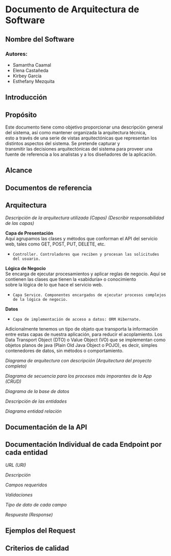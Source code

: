 # Documento de Arquitectura de Software #

## Nombre del Software ##

### Autores: ###
*   Samantha Caamal
*   Elena Castañeda
*   Kirbey García
*   Esthefany Mezquita

## Introducción ##

## Propósito ##

Este documento tiene como objetivo proporcionar una descripción general del sistema, así como mantener organizada la arquitectura técnica,   
esto a través de una serie de vistas arquitectónicas que representan los distintos aspectos del sistema. Se pretende capturar y   
transmitir las decisiones arquitectónicas del sistema para proveer una fuente de referencia a los analistas y a los diseñadores de la aplicación.

## Alcance ##

## Documentos de referencia ##

## Arquitectura ##

*Descripción de la arquitectura utilizada (Capas) (Describir responsabilidad de las capas)*

**Capa de Presentación**    
 Aquí agrupamos las clases y métodos que conforman el API del servicio web, tales como GET, POST, PUT, DELETE, etc.

*     Controller. Controladores que reciben y procesan las solicitudes del usuario.


**Lógica de Negocio**    
Se encarga de ejecutar procesamientos y aplicar reglas de negocio. Aquí se contienen las clases que tienen la «sabiduría» o conocimiento   
sobre la lógica de lo que hace el servicio web.  

*     Capa Service. Componentes encargados de ejecutar procesos complejos de la lógica de negocio.

**Datos**    

*     Capa de implementación de acceso a datos: ORM Hibernate.

Adicionalmente tenemos un tipo de objeto que transporta la información entre estas capas de nuestra aplicación, para reducir el acoplamiento. Los Data Transport Object (DTO) o Value Object (VO) que se implementan como objetos planos de java (Plain Old Java Object o POJO), es decir, simples contenedores de datos, sin métodos o comportamiento.


*Diagrama de arquitectura con descripción (Arquitectura del proyecto completo)*

*Diagrama de secuencia para los procesos más imporantes de la App (CRUD)*

*Diagrama de la base de datos*

*Descripción de las entidades*

*Diagrama entidad relación*

## Documentación de la API ##

## Documentación Individual de cada Endpoint por cada entidad ##

*URL (URI)*

*Descripción*

*Campos requeridos*

*Validaciones*

*Tipo de dato de cada campo*

*Respuesta (Response)*

## Ejemplos del Request ##

## Criterios de calidad ##
